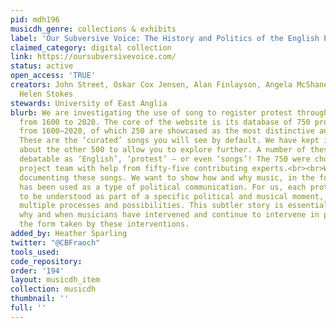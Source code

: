 ```yaml
---
pid: mdh196
musicdh_genre: collections & exhibits
label: 'Our Subversive Voice: The History and Politics of the English Protest Song'
claimed_category: digital collection
link: https://oursubversivevoice.com/
status: active
open_access: 'TRUE'
creators: John Street, Oskar Cox Jensen, Alan Finlayson, Angela McShane, Matthew Worley,
  Helen Stokes
stewards: University of East Anglia
blurb: We are investigating the use of song to register protest through the ages,
  from 1600 to 2020. The core of the website is its database of 750 protest songs
  from 1600–2020, of which 250 are showcased as the most distinctive and important.
  These are the ‘curated’ songs you will see by default. We have kept in basic information
  about the other 500 to allow you to explore further. A number of these are more
  debatable as ‘English’, ‘protest’ – or even ‘songs’! The 750 were chosen by the
  project team with help from fifty-five contributing experts.<br><br>We are not simply
  documenting these songs. We want to show how and why music, in the form of song,
  has been used as a type of political communication. For us, each protest song need
  to be understood as part of a specific political and musical moment, mediated by
  multiple processes and possibilities. This subtler story is essential to understanding
  why and when musicians have intervened and continue to intervene in politics, and
  the form taken by these interventions.
added_by: Heather Sparling
twitter: "@CBFraoch"
tools_used: 
code_repository: 
order: '194'
layout: musicdh_item
collection: musicdh
thumbnail: ''
full: ''
---
```

